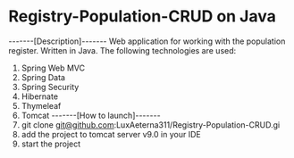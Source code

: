 # Registry-Population-CRUD on Java
-------[Description]-------
Web application for working with the population register. Written in Java. The following technologies are used:
  1) Spring Web MVC
  2) Spring Data
  3) Spring Security
  4) Hibernate
  5) Thymeleaf
  6) Tomcat
-------[How to launch]-------
  1) git clone git@github.com:LuxAeterna311/Registry-Population-CRUD.gi
  2) add the project to tomcat server v9.0 in your IDE
  3) start the project

